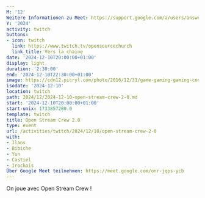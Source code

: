 ```yaml
---
M: '12'
Weitere Informationen zu Meet: https://support.google.com/a/users/answer/9282720
Y: '2024'
activity: twitch
buttons:
- icon: twitch
  link: https://www.twitch.tv/opensourcechurch
  link_title: Vers la chaine
date: '2024-12-10T20:00:00+01:00'
display: light
duration: '2:30:00'
end: '2024-12-10T22:30:00+01:00'
image: https://cdn12.picryl.com/photo/2016/12/31/game-gaming-gaming-console-science-technology-555734-1024.png
isodate: '2024-12-10'
location: twitch
path: 2024/12/2024-12-10-open-stream-crew-2-0.md
start: '2024-12-10T20:00:00+01:00'
start-unix: 1733857200.0
template: twitch
title: Open Stream Crew 2.0
type: event
url: /activities/twitch/2024/12/10/open-stream-crew-2-0
with:
- Ilans
- Bibiche
- Yun
- Castiel
- Irockois
Über Google Meet teilnehmen: https://meet.google.com/onr-jqps-ycb
---
```

On joue avec Open Stream Crew !